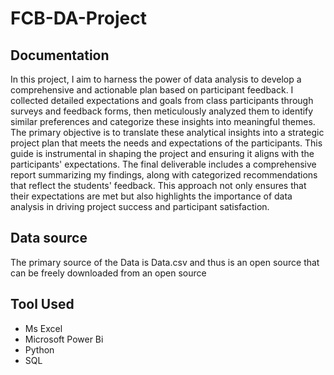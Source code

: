 # FCB-DA-Project
## Documentation 
In this project, I aim to harness the power of data analysis to develop a comprehensive and actionable plan based on participant feedback. I collected detailed expectations and goals from class participants through surveys and feedback forms, then meticulously analyzed them to identify similar preferences and categorize these insights into meaningful themes. The primary objective is to translate these analytical insights into a strategic project plan that meets the needs and expectations of the participants. This guide is instrumental in shaping the project and ensuring it aligns with the participants' expectations. The final deliverable includes a comprehensive report summarizing my findings, along with categorized recommendations that reflect the students' feedback. This approach not only ensures that their expectations are met but also highlights the importance of data analysis in driving project success and participant satisfaction.

## Data source 
The primary source of the Data is Data.csv and thus is an open source that can be freely downloaded from an open source 


## Tool Used
- Ms Excel
- Microsoft Power Bi 
- Python
- SQL
